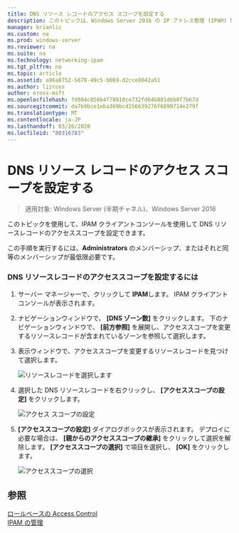 ```yaml
---
title: DNS リソース レコードのアクセス スコープを設定する
description: このトピックは、Windows Server 2016 の IP アドレス管理 (IPAM) 管理ガイドに含まれています。
manager: brianlic
ms.custom: na
ms.prod: windows-server
ms.reviewer: na
ms.suite: na
ms.technology: networking-ipam
ms.tgt_pltfrm: na
ms.topic: article
ms.assetid: a96a8752-5678-49c5-b069-d2cce8042a51
ms.author: lizross
author: eross-msft
ms.openlocfilehash: fd084c856b4f78810ce732fd64b801d6b0f7b67d
ms.sourcegitcommit: da7b9bce1eba369bcd156639276f6899714e279f
ms.translationtype: MT
ms.contentlocale: ja-JP
ms.lasthandoff: 03/26/2020
ms.locfileid: "80316783"
---
```

# <a name="set-access-scope-for-dns-resource-records"></a>DNS リソース レコードのアクセス スコープを設定する

>適用対象: Windows Server (半期チャネル)、Windows Server 2016

このトピックを使用して、IPAM クライアントコンソールを使用して DNS リソースレコードのアクセススコープを設定できます。  
  
この手順を実行するには、**Administrators** のメンバーシップ、またはそれと同等のメンバーシップが最低限必要です。  
  
### <a name="to-set-access-scope-for-dns-resource-records"></a>DNS リソースレコードのアクセススコープを設定するには  
  
1.  サーバー マネージャーで、クリックして  **IPAM**します。 IPAM クライアントコンソールが表示されます。  
  
2.  ナビゲーションウィンドウで、 **[DNS ゾーン数]** をクリックします。  下のナビゲーションウィンドウで、 **[前方参照]** を展開し、アクセススコープを変更するリソースレコードが含まれているゾーンを参照して選択します。  
  
3.  表示ウィンドウで、アクセススコープを変更するリソースレコードを見つけて選択します。  
  
    ![リソースレコードを選択します](../../media/Set-Access-Scope-for-DNS-Resource-Records/ipam_RestrictUserToRRControl_02.jpg)  
  
4.  選択した DNS リソースレコードを右クリックし、 **[アクセススコープの設定]** をクリックします。  
  
    ![アクセス スコープの設定](../../media/Set-Access-Scope-for-DNS-Resource-Records/ipam_RestrictUserToRRControl_03.jpg)  
  
5.  **[アクセススコープの設定]** ダイアログボックスが表示されます。 デプロイに必要な場合は、 **[親からのアクセススコープの継承]** をクリックして選択を解除します。 **[アクセススコープの選択]** で項目を選択し、 **[OK]** をクリックします。  
  
    ![アクセススコープの選択](../../media/Set-Access-Scope-for-DNS-Resource-Records/ipam_RestrictUserToRRControl_04.jpg)  
  
## <a name="see-also"></a>参照  
[ロールベースの Access Control](Role-based-Access-Control.md)  
[IPAM の管理](Manage-IPAM.md)  
  


